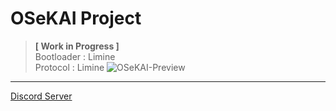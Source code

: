 # OSeKAI Project  
> **[ Work in Progress ]**  
> Bootloader  : Limine  
> Protocol    : Limine 
![OSeKAI-Preview](https://i.gyazo.com/6612d17dcdd95bfdde4acba44f9cfb42.png)  

<hr>

[Discord Server](https://discord.gg/8vdZsBBGRG)